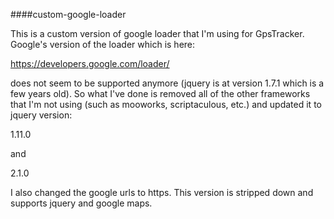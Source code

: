 ####custom-google-loader

This is a custom version of google loader that I'm using for GpsTracker. Google's version of the loader which is here:

https://developers.google.com/loader/

does not seem to be supported anymore (jquery is at version 1.7.1 which is a few years old). So what I've done is removed all of the other frameworks that I'm not using (such as mooworks, scriptaculous, etc.) and updated it to jquery version:

1.11.0

and 

2.1.0

I also changed the google urls to https. This version is stripped down and supports jquery and google maps.

